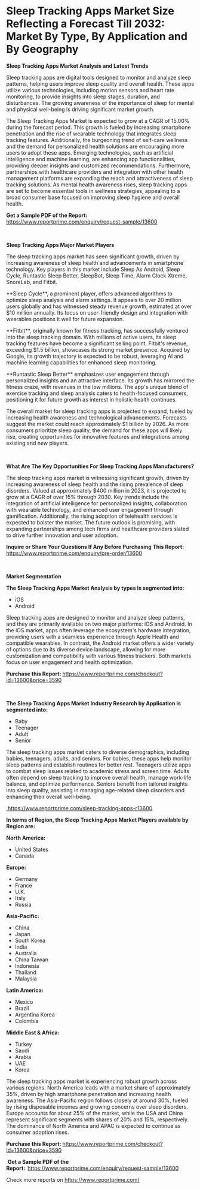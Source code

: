<p><h1>Sleep Tracking Apps Market Size Reflecting a Forecast Till 2032: Market By Type, By Application and By Geography</h1></p><p><strong>Sleep Tracking Apps Market Analysis and Latest Trends</strong></p>
<p><p>Sleep tracking apps are digital tools designed to monitor and analyze sleep patterns, helping users improve sleep quality and overall health. These apps utilize various technologies, including motion sensors and heart rate monitoring, to provide insights into sleep stages, duration, and disturbances. The growing awareness of the importance of sleep for mental and physical well-being is driving significant market growth.</p><p>The Sleep Tracking Apps Market is expected to grow at a CAGR of 15.00% during the forecast period. This growth is fueled by increasing smartphone penetration and the rise of wearable technology that integrates sleep tracking features. Additionally, the burgeoning trend of self-care wellness and the demand for personalized health solutions are encouraging more users to adopt these apps. Emerging technologies, such as artificial intelligence and machine learning, are enhancing app functionalities, providing deeper insights and customized recommendations. Furthermore, partnerships with healthcare providers and integration with other health management platforms are expanding the reach and attractiveness of sleep tracking solutions. As mental health awareness rises, sleep tracking apps are set to become essential tools in wellness strategies, appealing to a broad consumer base focused on improving sleep hygiene and overall health.</p></p>
<p><strong>Get a Sample PDF of the Report:&nbsp;</strong> <a href="https://www.reportprime.com/enquiry/request-sample/13600?utm_campaign=2932&utm_medium=2&utm_source=Github&utm_content=ia&utm_term=20032025&utm_id=sleep-tracking-apps">https://www.reportprime.com/enquiry/request-sample/13600</a></p>
<p>&nbsp;</p>
<p><strong>Sleep Tracking Apps Major Market Players</strong></p>
<p><p>The sleep tracking apps market has seen significant growth, driven by increasing awareness of sleep health and advancements in smartphone technology. Key players in this market include Sleep As Android, Sleep Cycle, Runtastic Sleep Better, SleepBot, Sleep Time, Alarm Clock Xtreme, SnoreLab, and Fitbit. </p><p>**Sleep Cycle**, a prominent player, offers advanced algorithms to optimize sleep analysis and alarm settings. It appeals to over 20 million users globally and has witnessed steady revenue growth, estimated at over $10 million annually. Its focus on user-friendly design and integration with wearables positions it well for future expansion.</p><p>**Fitbit**, originally known for fitness tracking, has successfully ventured into the sleep tracking domain. With millions of active users, its sleep tracking features have become a significant selling point. Fitbit's revenue, exceeding $1.5 billion, showcases its strong market presence. Acquired by Google, its growth trajectory is expected to be robust, leveraging AI and machine learning capabilities for enhanced sleep monitoring.</p><p>**Runtastic Sleep Better** emphasizes user engagement through personalized insights and an attractive interface. Its growth has mirrored the fitness craze, with revenues in the low millions. The app's unique blend of exercise tracking and sleep analysis caters to health-focused consumers, positioning it for future growth as interest in holistic health continues.</p><p>The overall market for sleep tracking apps is projected to expand, fueled by increasing health awareness and technological advancements. Forecasts suggest the market could reach approximately $1 billion by 2026. As more consumers prioritize sleep quality, the demand for these apps will likely rise, creating opportunities for innovative features and integrations among existing and new players.</p></p>
<p>&nbsp;</p>
<p><strong>What Are The Key Opportunities For Sleep Tracking Apps Manufacturers?</strong></p>
<p><p>The sleep tracking apps market is witnessing significant growth, driven by increasing awareness of sleep health and the rising prevalence of sleep disorders. Valued at approximately $400 million in 2023, it is projected to grow at a CAGR of over 15% through 2030. Key trends include the integration of artificial intelligence for personalized insights, collaboration with wearable technology, and enhanced user engagement through gamification. Additionally, the rising adoption of telehealth services is expected to bolster the market. The future outlook is promising, with expanding partnerships among tech firms and healthcare providers slated to drive further innovation and user adoption.</p></p>
<p><strong>Inquire or Share Your Questions If Any Before Purchasing This Report:</strong> <a href="https://www.reportprime.com/enquiry/pre-order/13600?utm_campaign=2932&utm_medium=2&utm_source=Github&utm_content=ia&utm_term=20032025&utm_id=sleep-tracking-apps">https://www.reportprime.com/enquiry/pre-order/13600</a></p>
<p>&nbsp;</p>
<p><strong>Market Segmentation</strong></p>
<p><strong>The Sleep Tracking Apps Market Analysis by types is segmented into:</strong></p>
<p><ul><li>iOS</li><li>Android</li></ul></p>
<p><p>Sleep tracking apps are designed to monitor and analyze sleep patterns, and they are primarily available on two major platforms: iOS and Android. In the iOS market, apps often leverage the ecosystem's hardware integration, providing users with a seamless experience through Apple Health and compatible wearables. In contrast, the Android market offers a wider variety of options due to its diverse device landscape, allowing for more customization and compatibility with various fitness trackers. Both markets focus on user engagement and health optimization.</p></p>
<p><strong>Purchase this Report:&nbsp;</strong><a href="https://www.reportprime.com/checkout?id=13600&price=3590&utm_campaign=2932&utm_medium=2&utm_source=Github&utm_content=ia&utm_term=20032025&utm_id=sleep-tracking-apps">https://www.reportprime.com/checkout?id=13600&price=3590</a></p>
<p>&nbsp;</p>
<p><strong>The Sleep Tracking Apps Market Industry Research by Application is segmented into:</strong></p>
<p><ul><li>Baby</li><li>Teenager</li><li>Adult</li><li>Senior</li></ul></p>
<p><p>The sleep tracking apps market caters to diverse demographics, including babies, teenagers, adults, and seniors. For babies, these apps help monitor sleep patterns and establish routines for better rest. Teenagers utilize apps to combat sleep issues related to academic stress and screen time. Adults often depend on sleep tracking to improve overall health, manage work-life balance, and optimize performance. Seniors benefit from tailored insights into sleep quality, assisting in managing age-related sleep disorders and enhancing their overall well-being.</p></p>
<p><a href="https://www.reportprime.com/sleep-tracking-apps-r13600?utm_campaign=2932&utm_medium=2&utm_source=Github&utm_content=ia&utm_term=20032025&utm_id=sleep-tracking-apps">&nbsp;https://www.reportprime.com/sleep-tracking-apps-r13600</a></p>
<p><strong>In terms of Region, the Sleep Tracking Apps Market Players available by Region are:</strong></p>
<p>
    <p> <strong> North America: </strong>
        <ul>
            <li>United States</li>
            <li>Canada</li>
        </ul>
        </p> 
    <p> <strong> Europe: </strong>
        <ul>
            <li>Germany</li>
            <li>France</li>
            <li>U.K.</li>
            <li>Italy</li>
            <li>Russia</li>
        </ul>
        </p> 
    <p> <strong> Asia-Pacific: </strong>
        <ul>
            <li>China</li>
            <li>Japan</li>
            <li>South Korea</li>
            <li>India</li>
            <li>Australia</li>
            <li>China Taiwan</li>
            <li>Indonesia</li>
            <li>Thailand</li>
            <li>Malaysia</li>
        </ul>
        </p> 
    <p> <strong> Latin America: </strong>
        <ul>
            <li>Mexico</li>
            <li>Brazil</li>
            <li>Argentina Korea</li>
            <li>Colombia</li>
        </ul>
        </p> 
    <p> <strong> Middle East & Africa: </strong>
        <ul>
            <li>Turkey</li>
            <li>Saudi</li>
            <li>Arabia</li>
            <li>UAE</li>
            <li>Korea</li>
        </ul>
    </p>
    </p>
<p><p>The sleep tracking apps market is experiencing robust growth across various regions. North America leads with a market share of approximately 35%, driven by high smartphone penetration and increasing health awareness. The Asia-Pacific region follows closely at around 30%, fueled by rising disposable incomes and growing concerns over sleep disorders. Europe accounts for about 25% of the market, while the USA and China represent significant segments with shares of 20% and 15%, respectively. The dominance of North America and APAC is expected to continue as consumer adoption rises.</p></p>
<p><strong>Purchase this Report: </strong><a href="https://www.reportprime.com/checkout?id=13600&price=3590&utm_campaign=2932&utm_medium=2&utm_source=Github&utm_content=ia&utm_term=20032025&utm_id=sleep-tracking-apps">https://www.reportprime.com/checkout?id=13600&price=3590</a></p>
<p>&nbsp;<strong>Get a Sample PDF of the Report:&nbsp;&nbsp;</strong><a href="https://www.reportprime.com/enquiry/request-sample/13600?utm_campaign=2932&utm_medium=2&utm_source=Github&utm_content=ia&utm_term=20032025&utm_id=sleep-tracking-apps">https://www.reportprime.com/enquiry/request-sample/13600</a></p>
<p><strong></strong></p>
<p>Check more reports on <a href="https://www.reportprime.com/?utm_campaign=2932&utm_medium=2&utm_source=Github&utm_content=ia&utm_term=20032025&utm_id=sleep-tracking-apps">https://www.reportprime.com/</a></p>